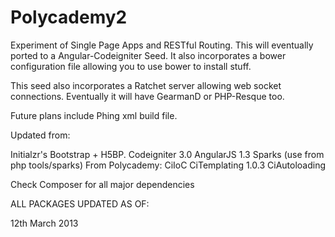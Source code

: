 Polycademy2
=================

Experiment of Single Page Apps and RESTful Routing. This will eventually ported to a Angular-Codeigniter Seed. It also incorporates a bower configuration file allowing you to use bower to install stuff.

This seed also incorporates a Ratchet server allowing web socket connections. Eventually it will have GearmanD or PHP-Resque too.

Future plans include Phing xml build file.

Updated from:

Initialzr's Bootstrap + H5BP.
Codeigniter 3.0
AngularJS 1.3
Sparks (use from php tools/sparks)
From Polycademy:
CiIoC
CiTemplating 1.0.3
CiAutoloading

Check Composer for all major dependencies

ALL PACKAGES UPDATED AS OF:

12th March 2013